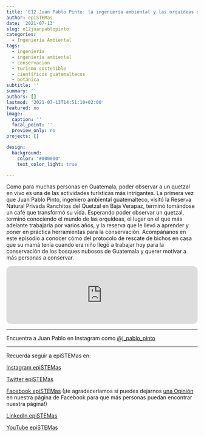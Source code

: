```yaml
---
title: 'E12 Juan Pablo Pinto: la ingeniería ambiental y las orquídeas desde el dosel'
author: epiSTEMas
date: '2021-07-13'
slug: e12juanpablopinto
categories:
  - Ingeniería Ambiental
tags:
  - ingeniería
  - ingeniería ambiental
  - conservación
  - turismo sostenible
  - científicos guatemaltecos
  - botánica
subtitle: ''
summary: ''
authors: []
lastmod: '2021-07-13T14:51:10+02:00'
featured: no
image:
  caption: ''
  focal_point: ''
  preview_only: no
projects: []

design:
  background:
    color: "#000000"
    text_color_light: true

---
```


Como para muchas personas en Guatemala, poder observar a un quetzal en vivo es una de las actividades turísticas más intrigantes. La primera vez que Juan Pablo Pinto, ingeniero ambiental guatemalteco, visitó la Reserva Natural Privada Ranchitos del Quetzal en Baja Verapaz, terminó tomándose un café que transformó su vida. Esperando poder observar un quetzal, terminó conociendo el mundo de las orquídeas, el lugar en el que más adelante trabajaría por varios años, y la reserva que le llevó a aprender y poner en práctica herramientas para la conservación. Acompáñanos en este episodio a conocer cómo del protocolo de rescate de bichos en casa que su mamá tenía cuando era niño llegó a trabajar hoy para la conservación de los bosques nubosos de Guatemala y querer motivar a más personas a conservar.


<iframe style="border-radius:12px" src="https://open.spotify.com/embed/episode/5DfWGOpnaTXVs8YQLzsJFd?utm_source=generator&theme=0" width="100%" height="152" frameBorder="0" allowfullscreen="" allow="autoplay; clipboard-write; encrypted-media; fullscreen; picture-in-picture" loading="lazy"></iframe>


- - - - -

Encuentra a  Juan Pablo en Instagram como [@j_pablo_pinto](https://www.instagram.com/j_pablo_pinto/)

- - - - -

Recuerda seguir a epiSTEMas en:

[Instagram epiSTEMas](https://www.instagram.com/epistemas/)  

[Twitter epiSTEMas](https://twitter.com/epiSTEMas_Pod)

[Facebook epiSTEMas](https://www.facebook.com/epiSTEMasPod) (¡te agradeceríamos si puedes dejarnos [una Opinión](https://www.facebook.com/epiSTEMasPod/reviews/) en nuestra página de Facebook para que más personas puedan encontrar nuestra página!)

[LinkedIn epiSTEMas](https://www.linkedin.com/company/epistemas-podcast/)

[YouTube epiSTEMas](https://www.youtube.com/@epistemaspodcast)
